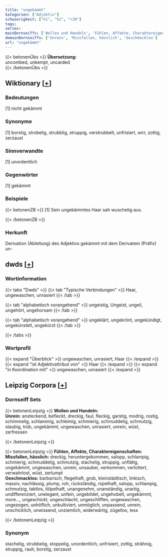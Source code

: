 ```yaml
---
title: "ungekämmt"
kategorien: ["Adjektiv"]
schwierigkeit: ["k1", "h2", "r20"]
tags:
series:
mainDornseiffs: ['Wollen und Handeln', 'Fühlen, Affekte, Charaktereigenschaften']
domainDornseiffs: ['Unrein', 'Missfallen, hässlich', 'Geschmacklos']
url: "ungekämmt"
---
```


{{< betonenÜbs >}}
**Übersetzung:**  
uncombed, unkempt, uncarded  
{{< /betonenÜbs >}}

## Wiktionary [[+](https://de.wiktionary.org/wiki/ungekämmt)]

### Bedeutungen
[1] nicht gekämmt  

### Synonyme
[1] borstig, strobelig, strubblig, struppig, verstrubbelt, unfrisiert, wirr, zottig, zerzaust  

### Sinnverwandte
[1] unordentlich  

### Gegenwörter
[1] gekämmt  

### Beispiele
{{< betonenZB >}}
[1] Sein ungekämmtes Haar sah wuschelig aus.  

{{< /betonenZB >}}
### Herkunft
Derivation (Ableitung) des Adjektivs gekämmt mit dem Derivatem (Präfix) un-  



## dwds [[+](https://www.dwds.de/wb/ungekämmt)]

### Wortinformation
{{< tabs "Dwds" >}}
{{< tab "Typische Verbindungen" >}}
Haar, ungewaschen, unrasiert
{{< /tab >}}

{{< tab "alphabetisch vorangehend" >}}
ungeistig, Ungeist, ungeil, ungehört, ungehorsam
{{< /tab >}}

{{< tab "alphabetisch vorangehend" >}}
ungeklärt, ungekrönt, ungekündigt, ungekünstelt, ungekürzt
{{< /tab >}}

{{< /tabs >}}

### Wortprofil
{{< expand "Überblick" >}} ungewaschen, unrasiert, Haar {{< /expand >}}
{{< expand "ist Adjektivattribut von" >}} Haar {{< /expand >}}
{{< expand "in Koordination mit" >}} ungewaschen, unrasiert {{< /expand >}}

## Leipzig Corpora [[+](https://corpora.uni-leipzig.de/en/res?word=ungekämmt&corpusId=deu_newscrawl-public_2018)]

### Dornseiff Sets
{{< betonenLeipzig >}}
**Wollen und Handeln:**  
**Unrein:** ansteckend, befleckt, dreckig, faul, fleckig, garstig, modrig, rostig, schimmelig, schlammig, schleimig, schmierig, schmuddelig, schmutzig, staubig, trüb, ungekämmt, ungewaschen, unrasiert, unrein, wüst, zerfressen  

{{< /betonenLeipzig >}}


{{< betonenLeipzig >}}
**Fühlen, Affekte, Charaktereigenschaften:**  
**Missfallen, hässlich:** dreckig, heruntergekommen, salopp, schlampig, schmierig, schmuddelig, schmutzig, stachelig, struppig, unflätig, ungekämmt, ungewaschen, unrein, unsauber, verkommen, verlottert, verwahrlost, wüst, zerlumpt  
**Geschmacklos:** barbarisch, flegelhaft, grob, kleinstädtisch, linkisch, massiv, nachlässig, plump, roh, rückständig, rüpelhaft, salopp, schlampig, schmutzig, taktlos, tölpelhaft, unangenehm, unanständig, unartig, undifferenziert, unelegant, unfein, ungebildet, ungehobelt, ungekämmt, more..., ungeschickt, ungeschlacht, ungeschliffen, ungewaschen, ungezogen, unhöflich, unkultiviert, unmöglich, unpassend, unrein, unschicklich, unwissend, unziemlich, widerwärtig, zügellos, less  

{{< /betonenLeipzig >}}

### Synonym
stachelig, strubbelig, stoppelig, unordentlich, unfrisiert, zottig, strähnig, struppig, rauh, borstig, zerzaust

